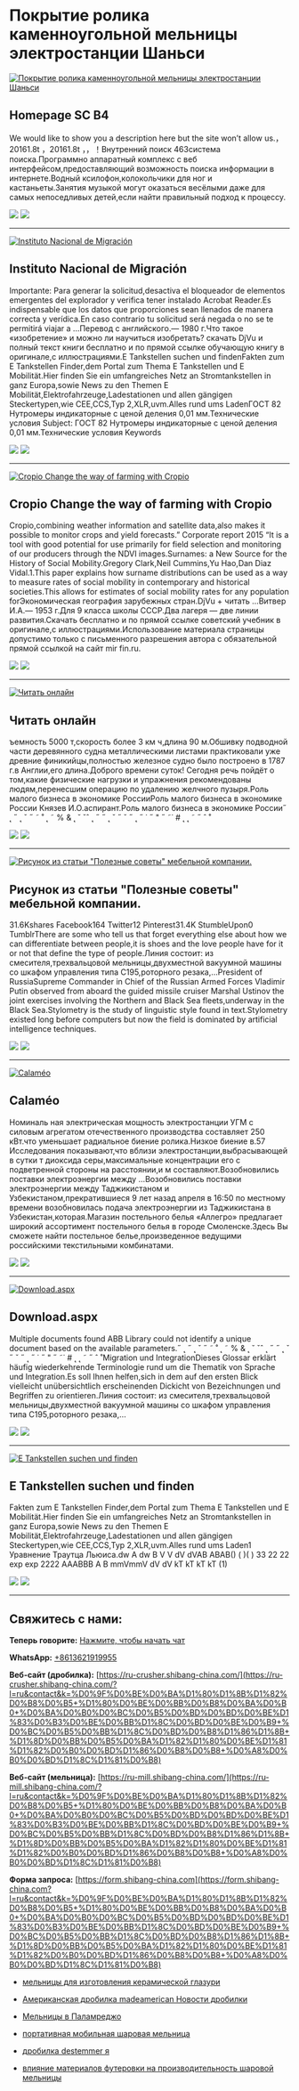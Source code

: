 # Покрытие ролика каменноугольной мельницы электростанции Шаньси

<a href="https://swt.shibang-china.com/?l=ru&img&k=%D0%9F%D0%BE%D0%BA%D1%80%D1%8B%D1%82%D0%B8%D0%B5+%D1%80%D0%BE%D0%BB%D0%B8%D0%BA%D0%B0+%D0%BA%D0%B0%D0%BC%D0%B5%D0%BD%D0%BD%D0%BE%D1%83%D0%B3%D0%BE%D0%BB%D1%8C%D0%BD%D0%BE%D0%B9+%D0%BC%D0%B5%D0%BB%D1%8C%D0%BD%D0%B8%D1%86%D1%8B+%D1%8D%D0%BB%D0%B5%D0%BA%D1%82%D1%80%D0%BE%D1%81%D1%82%D0%B0%D0%BD%D1%86%D0%B8%D0%B8+%D0%A8%D0%B0%D0%BD%D1%8C%D1%81%D0%B8" target="_blank">![Покрытие ролика каменноугольной мельницы электростанции Шаньси](http://static.shibang-china.com/all-800x300/1510.jpg)</a>

## Homepage SC B4
We would like to show you a description here but the site won’t allow us.，20161.8t ，20161.8t ，，！Внутренний поиск 463cистема поиска.Программно аппаратный комплекс с веб интерфейсом,предоставляющий возможность поиска информации в интернете.Водный ксилофон,колокольчики для ног и кастаньеты.Занятия музыкой могут оказаться весёлыми даже для самых непоседливых детей,если найти правильный подход к процессу.


<a href="https://whatsapp.shibangsoft.com/WhatsApp.php" target="_blank" title="WhatsApp">![](http://static.shibang-china.com/icon/whatsapp.png)</a> <a href="https://swt.shibang-china.com/?l=ru&icon&k=%D0%9F%D0%BE%D0%BA%D1%80%D1%8B%D1%82%D0%B8%D0%B5+%D1%80%D0%BE%D0%BB%D0%B8%D0%BA%D0%B0+%D0%BA%D0%B0%D0%BC%D0%B5%D0%BD%D0%BD%D0%BE%D1%83%D0%B3%D0%BE%D0%BB%D1%8C%D0%BD%D0%BE%D0%B9+%D0%BC%D0%B5%D0%BB%D1%8C%D0%BD%D0%B8%D1%86%D1%8B+%D1%8D%D0%BB%D0%B5%D0%BA%D1%82%D1%80%D0%BE%D1%81%D1%82%D0%B0%D0%BD%D1%86%D0%B8%D0%B8+%D0%A8%D0%B0%D0%BD%D1%8C%D1%81%D0%B8" target="_blank">![](http://static.shibang-china.com/icon/chat-ru.png)</a>

---

<a href="https://swt.shibang-china.com/?l=ru&img&k=%D0%9F%D0%BE%D0%BA%D1%80%D1%8B%D1%82%D0%B8%D0%B5+%D1%80%D0%BE%D0%BB%D0%B8%D0%BA%D0%B0+%D0%BA%D0%B0%D0%BC%D0%B5%D0%BD%D0%BD%D0%BE%D1%83%D0%B3%D0%BE%D0%BB%D1%8C%D0%BD%D0%BE%D0%B9+%D0%BC%D0%B5%D0%BB%D1%8C%D0%BD%D0%B8%D1%86%D1%8B+%D1%8D%D0%BB%D0%B5%D0%BA%D1%82%D1%80%D0%BE%D1%81%D1%82%D0%B0%D0%BD%D1%86%D0%B8%D0%B8+%D0%A8%D0%B0%D0%BD%D1%8C%D1%81%D0%B8" target="_blank">![Instituto Nacional de Migraci&#243;n](http://static.shibang-china.com/all-800x300/238.jpg)</a>

## Instituto Nacional de Migraci&#243;n
Importante: Para generar la solicitud,desactiva el bloqueador de elementos emergentes del explorador y verifica tener instalado Acrobat Reader.Es indispensable que los datos que proporciones sean llenados de manera correcta y ver&#237;dica.En caso contrario tu solicitud ser&#225; negada o no se te permitir&#225; viajar a …Перевод с английского.— 1980 г.Что такое &#171;изобретение&#187; и можно ли научиться изобретать? скачать DjVu и полный текст книги бесплатно и по прямой ссылке обучающую книгу в оригинале,с иллюстрациями.E Tankstellen suchen und findenFakten zum E Tankstellen Finder,dem Portal zum Thema E Tankstellen und E Mobilit&#228;t.Hier finden Sie ein umfangreiches Netz an Stromtankstellen in ganz Europa,sowie News zu den Themen E Mobilit&#228;t,Elektrofahrzeuge,Ladestationen und allen g&#228;ngigen Steckertypen,wie CEE,CCS,Typ 2,XLR,uvm.Alles rund ums LadenГОСТ 82 Нутромеры индикаторные с ценой деления 0,01 мм.Технические условия Subject: ГОСТ 82 Нутромеры индикаторные с ценой деления 0,01 мм.Технические условия Keywords


<a href="https://whatsapp.shibangsoft.com/WhatsApp.php" target="_blank" title="WhatsApp">![](http://static.shibang-china.com/icon/whatsapp.png)</a> <a href="https://swt.shibang-china.com/?l=ru&icon&k=%D0%9F%D0%BE%D0%BA%D1%80%D1%8B%D1%82%D0%B8%D0%B5+%D1%80%D0%BE%D0%BB%D0%B8%D0%BA%D0%B0+%D0%BA%D0%B0%D0%BC%D0%B5%D0%BD%D0%BD%D0%BE%D1%83%D0%B3%D0%BE%D0%BB%D1%8C%D0%BD%D0%BE%D0%B9+%D0%BC%D0%B5%D0%BB%D1%8C%D0%BD%D0%B8%D1%86%D1%8B+%D1%8D%D0%BB%D0%B5%D0%BA%D1%82%D1%80%D0%BE%D1%81%D1%82%D0%B0%D0%BD%D1%86%D0%B8%D0%B8+%D0%A8%D0%B0%D0%BD%D1%8C%D1%81%D0%B8" target="_blank">![](http://static.shibang-china.com/icon/chat-ru.png)</a>

---

<a href="https://swt.shibang-china.com/?l=ru&img&k=%D0%9F%D0%BE%D0%BA%D1%80%D1%8B%D1%82%D0%B8%D0%B5+%D1%80%D0%BE%D0%BB%D0%B8%D0%BA%D0%B0+%D0%BA%D0%B0%D0%BC%D0%B5%D0%BD%D0%BD%D0%BE%D1%83%D0%B3%D0%BE%D0%BB%D1%8C%D0%BD%D0%BE%D0%B9+%D0%BC%D0%B5%D0%BB%D1%8C%D0%BD%D0%B8%D1%86%D1%8B+%D1%8D%D0%BB%D0%B5%D0%BA%D1%82%D1%80%D0%BE%D1%81%D1%82%D0%B0%D0%BD%D1%86%D0%B8%D0%B8+%D0%A8%D0%B0%D0%BD%D1%8C%D1%81%D0%B8" target="_blank">![Cropio Change the way of farming with Cropio](http://static.shibang-china.com/all-800x300/178.jpg)</a>

## Cropio Change the way of farming with Cropio
Cropio,combining weather information and satellite data,also makes it possible to monitor crops and yield forecasts.” Corporate report 2015 “It is a tool with good potential for use primarily for field selection and monitoring of our producers through the NDVI images.Surnames: a New Source for the History of Social Mobility.Gregory Clark,Neil Cummins,Yu Hao,Dan Diaz Vidal.1.This paper explains how surname distributions can be used as a way to measure rates of social mobility in contemporary and historical societies.This allows for estimates of social mobility rates for any population forЭкономическая география зарубежных стран.DjVu + читать …Витвер И.А.— 1953 г.Для 9 класса школы СССР.Два лагеря — две линии развития.Скачать бесплатно и по прямой ссылке советский учебник в оригинале,с иллюстрациями.Использование материала страницы допустимо только с письменного разрешения автора с обязательной прямой ссылкой на сайт mir fin.ru.


<a href="https://whatsapp.shibangsoft.com/WhatsApp.php" target="_blank" title="WhatsApp">![](http://static.shibang-china.com/icon/whatsapp.png)</a> <a href="https://swt.shibang-china.com/?l=ru&icon&k=%D0%9F%D0%BE%D0%BA%D1%80%D1%8B%D1%82%D0%B8%D0%B5+%D1%80%D0%BE%D0%BB%D0%B8%D0%BA%D0%B0+%D0%BA%D0%B0%D0%BC%D0%B5%D0%BD%D0%BD%D0%BE%D1%83%D0%B3%D0%BE%D0%BB%D1%8C%D0%BD%D0%BE%D0%B9+%D0%BC%D0%B5%D0%BB%D1%8C%D0%BD%D0%B8%D1%86%D1%8B+%D1%8D%D0%BB%D0%B5%D0%BA%D1%82%D1%80%D0%BE%D1%81%D1%82%D0%B0%D0%BD%D1%86%D0%B8%D0%B8+%D0%A8%D0%B0%D0%BD%D1%8C%D1%81%D0%B8" target="_blank">![](http://static.shibang-china.com/icon/chat-ru.png)</a>

---

<a href="https://swt.shibang-china.com/?l=ru&img&k=%D0%9F%D0%BE%D0%BA%D1%80%D1%8B%D1%82%D0%B8%D0%B5+%D1%80%D0%BE%D0%BB%D0%B8%D0%BA%D0%B0+%D0%BA%D0%B0%D0%BC%D0%B5%D0%BD%D0%BD%D0%BE%D1%83%D0%B3%D0%BE%D0%BB%D1%8C%D0%BD%D0%BE%D0%B9+%D0%BC%D0%B5%D0%BB%D1%8C%D0%BD%D0%B8%D1%86%D1%8B+%D1%8D%D0%BB%D0%B5%D0%BA%D1%82%D1%80%D0%BE%D1%81%D1%82%D0%B0%D0%BD%D1%86%D0%B8%D0%B8+%D0%A8%D0%B0%D0%BD%D1%8C%D1%81%D0%B8" target="_blank">![Читать онлайн](http://static.shibang-china.com/all-800x300/457.jpg)</a>

## Читать онлайн
ъемность 5000 т,скорость более 3 км ч,длина 90 м.Обшивку подводной части деревянного судна металлическими листами практиковали уже древние финикийцы,полностью железное судно было построено в 1787 г.в Англии,его длина.Доброго времени суток! Сегодня речь пойдёт о том,какие физические нагрузки и упражнения рекомендованы людям,перенесшим операцию по удалению желчного пузыря.Роль малого бизнеса в экономике РоссииРоль малого бизнеса в экономике России Князев И.О.аспирант.Роль малого бизнеса в экономике России˝ ˛ ˝ ˛ ˇ ˝ ˜ ˚ ˛ ˜ % &amp; ˛ ˘ ˇˆ ˛ ˝ ˝ ˛ ˇ ˝ ˇ ˝ ˛ ˝ ˙ ˝ &quot; ˝ ˜˙ # ˛ ˛ ˜ ˝ ˆ ˚


<a href="https://whatsapp.shibangsoft.com/WhatsApp.php" target="_blank" title="WhatsApp">![](http://static.shibang-china.com/icon/whatsapp.png)</a> <a href="https://swt.shibang-china.com/?l=ru&icon&k=%D0%9F%D0%BE%D0%BA%D1%80%D1%8B%D1%82%D0%B8%D0%B5+%D1%80%D0%BE%D0%BB%D0%B8%D0%BA%D0%B0+%D0%BA%D0%B0%D0%BC%D0%B5%D0%BD%D0%BD%D0%BE%D1%83%D0%B3%D0%BE%D0%BB%D1%8C%D0%BD%D0%BE%D0%B9+%D0%BC%D0%B5%D0%BB%D1%8C%D0%BD%D0%B8%D1%86%D1%8B+%D1%8D%D0%BB%D0%B5%D0%BA%D1%82%D1%80%D0%BE%D1%81%D1%82%D0%B0%D0%BD%D1%86%D0%B8%D0%B8+%D0%A8%D0%B0%D0%BD%D1%8C%D1%81%D0%B8" target="_blank">![](http://static.shibang-china.com/icon/chat-ru.png)</a>

---

<a href="https://swt.shibang-china.com/?l=ru&img&k=%D0%9F%D0%BE%D0%BA%D1%80%D1%8B%D1%82%D0%B8%D0%B5+%D1%80%D0%BE%D0%BB%D0%B8%D0%BA%D0%B0+%D0%BA%D0%B0%D0%BC%D0%B5%D0%BD%D0%BD%D0%BE%D1%83%D0%B3%D0%BE%D0%BB%D1%8C%D0%BD%D0%BE%D0%B9+%D0%BC%D0%B5%D0%BB%D1%8C%D0%BD%D0%B8%D1%86%D1%8B+%D1%8D%D0%BB%D0%B5%D0%BA%D1%82%D1%80%D0%BE%D1%81%D1%82%D0%B0%D0%BD%D1%86%D0%B8%D0%B8+%D0%A8%D0%B0%D0%BD%D1%8C%D1%81%D0%B8" target="_blank">![Рисунок из статьи &quot;Полезные советы&quot; мебельной компании.](http://static.shibang-china.com/all-800x300/1146.jpg)</a>

## Рисунок из статьи &quot;Полезные советы&quot; мебельной компании.
31.6Kshares Facebook164 Twitter12 Pinterest31.4K StumbleUpon0 TumblrThere are some who tell us that forget everything else about how we can differentiate between people,it is shoes and the love people have for it or not that define the type of people.Линия состоит: из смесителя,трехвальцовой мельницы,двухместной вакуумной машины со шкафом управления типа С195,роторного резака,…President of RussiaSupreme Commander in Chief of the Russian Armed Forces Vladimir Putin observed from aboard the guided missile cruiser Marshal Ustinov the joint exercises involving the Northern and Black Sea fleets,underway in the Black Sea.Stylometry is the study of linguistic style found in text.Stylometry existed long before computers but now the field is dominated by artificial intelligence techniques.


<a href="https://whatsapp.shibangsoft.com/WhatsApp.php" target="_blank" title="WhatsApp">![](http://static.shibang-china.com/icon/whatsapp.png)</a> <a href="https://swt.shibang-china.com/?l=ru&icon&k=%D0%9F%D0%BE%D0%BA%D1%80%D1%8B%D1%82%D0%B8%D0%B5+%D1%80%D0%BE%D0%BB%D0%B8%D0%BA%D0%B0+%D0%BA%D0%B0%D0%BC%D0%B5%D0%BD%D0%BD%D0%BE%D1%83%D0%B3%D0%BE%D0%BB%D1%8C%D0%BD%D0%BE%D0%B9+%D0%BC%D0%B5%D0%BB%D1%8C%D0%BD%D0%B8%D1%86%D1%8B+%D1%8D%D0%BB%D0%B5%D0%BA%D1%82%D1%80%D0%BE%D1%81%D1%82%D0%B0%D0%BD%D1%86%D0%B8%D0%B8+%D0%A8%D0%B0%D0%BD%D1%8C%D1%81%D0%B8" target="_blank">![](http://static.shibang-china.com/icon/chat-ru.png)</a>

---

<a href="https://swt.shibang-china.com/?l=ru&img&k=%D0%9F%D0%BE%D0%BA%D1%80%D1%8B%D1%82%D0%B8%D0%B5+%D1%80%D0%BE%D0%BB%D0%B8%D0%BA%D0%B0+%D0%BA%D0%B0%D0%BC%D0%B5%D0%BD%D0%BD%D0%BE%D1%83%D0%B3%D0%BE%D0%BB%D1%8C%D0%BD%D0%BE%D0%B9+%D0%BC%D0%B5%D0%BB%D1%8C%D0%BD%D0%B8%D1%86%D1%8B+%D1%8D%D0%BB%D0%B5%D0%BA%D1%82%D1%80%D0%BE%D1%81%D1%82%D0%B0%D0%BD%D1%86%D0%B8%D0%B8+%D0%A8%D0%B0%D0%BD%D1%8C%D1%81%D0%B8" target="_blank">![Calam&#233;o](http://static.shibang-china.com/all-800x300/833.jpg)</a>

## Calam&#233;o
Номиналь ная электрическая мощность электростанции УГМ с силовым агрегатом отечественного производства составляет 250 кВт.что уменьшает радиальное биение ролика.Низкое биение в.57 Исследования показывают,что вблизи электростанции,выбрасывающей в сутки т диоксида серы,максимальные концентрации его с подветренной стороны на расстоянии,и м составляют.Возобновились поставки электроэнергии между …Возобновились поставки электроэнергии между Таджикистаном и Узбекистаном,прекратившиеся 9 лет назад апреля в 16:50 по местному времени возобновилась подача электроэнергии из Таджикистана в Узбекистан,которая.Магазин постельного белья &#171;Аллегро&#187; предлагает широкий ассортимент постельного белья в городе Смоленске.Здесь Вы сможете найти постельное белье,произведенное ведущими российскими текстильными комбинатами.


<a href="https://whatsapp.shibangsoft.com/WhatsApp.php" target="_blank" title="WhatsApp">![](http://static.shibang-china.com/icon/whatsapp.png)</a> <a href="https://swt.shibang-china.com/?l=ru&icon&k=%D0%9F%D0%BE%D0%BA%D1%80%D1%8B%D1%82%D0%B8%D0%B5+%D1%80%D0%BE%D0%BB%D0%B8%D0%BA%D0%B0+%D0%BA%D0%B0%D0%BC%D0%B5%D0%BD%D0%BD%D0%BE%D1%83%D0%B3%D0%BE%D0%BB%D1%8C%D0%BD%D0%BE%D0%B9+%D0%BC%D0%B5%D0%BB%D1%8C%D0%BD%D0%B8%D1%86%D1%8B+%D1%8D%D0%BB%D0%B5%D0%BA%D1%82%D1%80%D0%BE%D1%81%D1%82%D0%B0%D0%BD%D1%86%D0%B8%D0%B8+%D0%A8%D0%B0%D0%BD%D1%8C%D1%81%D0%B8" target="_blank">![](http://static.shibang-china.com/icon/chat-ru.png)</a>

---

<a href="https://swt.shibang-china.com/?l=ru&img&k=%D0%9F%D0%BE%D0%BA%D1%80%D1%8B%D1%82%D0%B8%D0%B5+%D1%80%D0%BE%D0%BB%D0%B8%D0%BA%D0%B0+%D0%BA%D0%B0%D0%BC%D0%B5%D0%BD%D0%BD%D0%BE%D1%83%D0%B3%D0%BE%D0%BB%D1%8C%D0%BD%D0%BE%D0%B9+%D0%BC%D0%B5%D0%BB%D1%8C%D0%BD%D0%B8%D1%86%D1%8B+%D1%8D%D0%BB%D0%B5%D0%BA%D1%82%D1%80%D0%BE%D1%81%D1%82%D0%B0%D0%BD%D1%86%D0%B8%D0%B8+%D0%A8%D0%B0%D0%BD%D1%8C%D1%81%D0%B8" target="_blank">![Download.aspx](http://static.shibang-china.com/all-800x300/892.jpg)</a>

## Download.aspx
Multiple documents found ABB Library could not identify a unique document based on the available parameters.˝ ˛ ˝ ˛ ˇ ˝ ˜ ˚ ˛ ˜ % &amp; ˛ ˘ ˇˆ ˛ ˝ ˝ ˛ ˇ ˝ ˇ ˝ ˛ ˝ ˙ ˝ &quot; ˝ ˜˙ # ˛ ˛ ˜ ˝ ˆ ˚Migration und IntegrationDieses Glossar erkl&#228;rt h&#228;ufig wiederkehrende Terminologie rund um die Thematik von Sprache und Integration.Es soll Ihnen helfen,sich in dem auf den ersten Blick vielleicht un&#252;bersichtlich erscheinenden Dickicht von Bezeichnungen und Begriffen zu orientieren.Линия состоит: из смесителя,трехвальцовой мельницы,двухместной вакуумной машины со шкафом управления типа С195,роторного резака,…


<a href="https://whatsapp.shibangsoft.com/WhatsApp.php" target="_blank" title="WhatsApp">![](http://static.shibang-china.com/icon/whatsapp.png)</a> <a href="https://swt.shibang-china.com/?l=ru&icon&k=%D0%9F%D0%BE%D0%BA%D1%80%D1%8B%D1%82%D0%B8%D0%B5+%D1%80%D0%BE%D0%BB%D0%B8%D0%BA%D0%B0+%D0%BA%D0%B0%D0%BC%D0%B5%D0%BD%D0%BD%D0%BE%D1%83%D0%B3%D0%BE%D0%BB%D1%8C%D0%BD%D0%BE%D0%B9+%D0%BC%D0%B5%D0%BB%D1%8C%D0%BD%D0%B8%D1%86%D1%8B+%D1%8D%D0%BB%D0%B5%D0%BA%D1%82%D1%80%D0%BE%D1%81%D1%82%D0%B0%D0%BD%D1%86%D0%B8%D0%B8+%D0%A8%D0%B0%D0%BD%D1%8C%D1%81%D0%B8" target="_blank">![](http://static.shibang-china.com/icon/chat-ru.png)</a>

---

<a href="https://swt.shibang-china.com/?l=ru&img&k=%D0%9F%D0%BE%D0%BA%D1%80%D1%8B%D1%82%D0%B8%D0%B5+%D1%80%D0%BE%D0%BB%D0%B8%D0%BA%D0%B0+%D0%BA%D0%B0%D0%BC%D0%B5%D0%BD%D0%BD%D0%BE%D1%83%D0%B3%D0%BE%D0%BB%D1%8C%D0%BD%D0%BE%D0%B9+%D0%BC%D0%B5%D0%BB%D1%8C%D0%BD%D0%B8%D1%86%D1%8B+%D1%8D%D0%BB%D0%B5%D0%BA%D1%82%D1%80%D0%BE%D1%81%D1%82%D0%B0%D0%BD%D1%86%D0%B8%D0%B8+%D0%A8%D0%B0%D0%BD%D1%8C%D1%81%D0%B8" target="_blank">![E Tankstellen suchen und finden](http://static.shibang-china.com/all-800x300/1345.jpg)</a>

## E Tankstellen suchen und finden
Fakten zum E Tankstellen Finder,dem Portal zum Thema E Tankstellen und E Mobilit&#228;t.Hier finden Sie ein umfangreiches Netz an Stromtankstellen in ganz Europa,sowie News zu den Themen E Mobilit&#228;t,Elektrofahrzeuge,Ladestationen und allen g&#228;ngigen Steckertypen,wie CEE,CCS,Typ 2,XLR,uvm.Alles rund ums Laden1 Уравнение Траутца Льюиса.dw A dw B V V dV dVAB ABAB() ( )( ) 33 22 22 exp exp 2222 AAABBB A B mmVmmV dV dV kT kT kT kT (1)

<a href="https://whatsapp.shibangsoft.com/WhatsApp.php" target="_blank" title="WhatsApp">![](http://static.shibang-china.com/icon/whatsapp.png)</a> <a href="https://swt.shibang-china.com/?l=ru&icon&k=%D0%9F%D0%BE%D0%BA%D1%80%D1%8B%D1%82%D0%B8%D0%B5+%D1%80%D0%BE%D0%BB%D0%B8%D0%BA%D0%B0+%D0%BA%D0%B0%D0%BC%D0%B5%D0%BD%D0%BD%D0%BE%D1%83%D0%B3%D0%BE%D0%BB%D1%8C%D0%BD%D0%BE%D0%B9+%D0%BC%D0%B5%D0%BB%D1%8C%D0%BD%D0%B8%D1%86%D1%8B+%D1%8D%D0%BB%D0%B5%D0%BA%D1%82%D1%80%D0%BE%D1%81%D1%82%D0%B0%D0%BD%D1%86%D0%B8%D0%B8+%D0%A8%D0%B0%D0%BD%D1%8C%D1%81%D0%B8" target="_blank">![](http://static.shibang-china.com/icon/chat-ru.png)</a>

---
## Свяжитесь с нами:

**Теперь говорите:** [Нажмите, чтобы начать чат](https://swt.shibang-china.com?l=ru&contact&k=%D0%9F%D0%BE%D0%BA%D1%80%D1%8B%D1%82%D0%B8%D0%B5+%D1%80%D0%BE%D0%BB%D0%B8%D0%BA%D0%B0+%D0%BA%D0%B0%D0%BC%D0%B5%D0%BD%D0%BD%D0%BE%D1%83%D0%B3%D0%BE%D0%BB%D1%8C%D0%BD%D0%BE%D0%B9+%D0%BC%D0%B5%D0%BB%D1%8C%D0%BD%D0%B8%D1%86%D1%8B+%D1%8D%D0%BB%D0%B5%D0%BA%D1%82%D1%80%D0%BE%D1%81%D1%82%D0%B0%D0%BD%D1%86%D0%B8%D0%B8+%D0%A8%D0%B0%D0%BD%D1%8C%D1%81%D0%B8)

**WhatsApp:**  [+8613621919955](https://whatsapp.shibangsoft.com/WhatsApp.php)

**Веб-сайт (дробилка):** [https://ru-crusher.shibang-china.com/](https://ru-crusher.shibang-china.com/?l=ru&contact&k=%D0%9F%D0%BE%D0%BA%D1%80%D1%8B%D1%82%D0%B8%D0%B5+%D1%80%D0%BE%D0%BB%D0%B8%D0%BA%D0%B0+%D0%BA%D0%B0%D0%BC%D0%B5%D0%BD%D0%BD%D0%BE%D1%83%D0%B3%D0%BE%D0%BB%D1%8C%D0%BD%D0%BE%D0%B9+%D0%BC%D0%B5%D0%BB%D1%8C%D0%BD%D0%B8%D1%86%D1%8B+%D1%8D%D0%BB%D0%B5%D0%BA%D1%82%D1%80%D0%BE%D1%81%D1%82%D0%B0%D0%BD%D1%86%D0%B8%D0%B8+%D0%A8%D0%B0%D0%BD%D1%8C%D1%81%D0%B8)

**Веб-сайт (мельница):** [https://ru-mill.shibang-china.com/](https://ru-mill.shibang-china.com/?l=ru&contact&k=%D0%9F%D0%BE%D0%BA%D1%80%D1%8B%D1%82%D0%B8%D0%B5+%D1%80%D0%BE%D0%BB%D0%B8%D0%BA%D0%B0+%D0%BA%D0%B0%D0%BC%D0%B5%D0%BD%D0%BD%D0%BE%D1%83%D0%B3%D0%BE%D0%BB%D1%8C%D0%BD%D0%BE%D0%B9+%D0%BC%D0%B5%D0%BB%D1%8C%D0%BD%D0%B8%D1%86%D1%8B+%D1%8D%D0%BB%D0%B5%D0%BA%D1%82%D1%80%D0%BE%D1%81%D1%82%D0%B0%D0%BD%D1%86%D0%B8%D0%B8+%D0%A8%D0%B0%D0%BD%D1%8C%D1%81%D0%B8)

**Форма запроса:** [https://form.shibang-china.com](https://form.shibang-china.com?l=ru&contact&k=%D0%9F%D0%BE%D0%BA%D1%80%D1%8B%D1%82%D0%B8%D0%B5+%D1%80%D0%BE%D0%BB%D0%B8%D0%BA%D0%B0+%D0%BA%D0%B0%D0%BC%D0%B5%D0%BD%D0%BD%D0%BE%D1%83%D0%B3%D0%BE%D0%BB%D1%8C%D0%BD%D0%BE%D0%B9+%D0%BC%D0%B5%D0%BB%D1%8C%D0%BD%D0%B8%D1%86%D1%8B+%D1%8D%D0%BB%D0%B5%D0%BA%D1%82%D1%80%D0%BE%D1%81%D1%82%D0%B0%D0%BD%D1%86%D0%B8%D0%B8+%D0%A8%D0%B0%D0%BD%D1%8C%D1%81%D0%B8)

* [мельницы для изготовления керамической глазури](../124/%D0%BC%D0%B5%D0%BB%D1%8C%D0%BD%D0%B8%D1%86%D1%8B%20%D0%B4%D0%BB%D1%8F%20%D0%B8%D0%B7%D0%B3%D0%BE%D1%82%D0%BE%D0%B2%D0%BB%D0%B5%D0%BD%D0%B8%D1%8F%20%D0%BA%D0%B5%D1%80%D0%B0%D0%BC%D0%B8%D1%87%D0%B5%D1%81%D0%BA%D0%BE%D0%B9%20%D0%B3%D0%BB%D0%B0%D0%B7%D1%83%D1%80%D0%B8.md)

* [Американская дробилка madeamerican Новости дробилки](../121/%D0%90%D0%BC%D0%B5%D1%80%D0%B8%D0%BA%D0%B0%D0%BD%D1%81%D0%BA%D0%B0%D1%8F%20%D0%B4%D1%80%D0%BE%D0%B1%D0%B8%D0%BB%D0%BA%D0%B0%20madeamerican%20%D0%9D%D0%BE%D0%B2%D0%BE%D1%81%D1%82%D0%B8%20%D0%B4%D1%80%D0%BE%D0%B1%D0%B8%D0%BB%D0%BA%D0%B8.md)

* [Мельницы в Паламреджо](../121/%D0%9C%D0%B5%D0%BB%D1%8C%D0%BD%D0%B8%D1%86%D1%8B%20%D0%B2%20%D0%9F%D0%B0%D0%BB%D0%B0%D0%BC%D1%80%D0%B5%D0%B4%D0%B6%D0%BE.md)

* [портативная мобильная шаровая мельница](../125/%D0%BF%D0%BE%D1%80%D1%82%D0%B0%D1%82%D0%B8%D0%B2%D0%BD%D0%B0%D1%8F%20%D0%BC%D0%BE%D0%B1%D0%B8%D0%BB%D1%8C%D0%BD%D0%B0%D1%8F%20%D1%88%D0%B0%D1%80%D0%BE%D0%B2%D0%B0%D1%8F%20%D0%BC%D0%B5%D0%BB%D1%8C%D0%BD%D0%B8%D1%86%D0%B0.md)

* [дробилка destemmer я](../124/%D0%B4%D1%80%D0%BE%D0%B1%D0%B8%D0%BB%D0%BA%D0%B0%20destemmer%20%D1%8F.md)

* [влияние материалов футеровки на производительность шаровой мельницы](../121/%D0%B2%D0%BB%D0%B8%D1%8F%D0%BD%D0%B8%D0%B5%20%D0%BC%D0%B0%D1%82%D0%B5%D1%80%D0%B8%D0%B0%D0%BB%D0%BE%D0%B2%20%D1%84%D1%83%D1%82%D0%B5%D1%80%D0%BE%D0%B2%D0%BA%D0%B8%20%D0%BD%D0%B0%20%D0%BF%D1%80%D0%BE%D0%B8%D0%B7%D0%B2%D0%BE%D0%B4%D0%B8%D1%82%D0%B5%D0%BB%D1%8C%D0%BD%D0%BE%D1%81%D1%82%D1%8C%20%D1%88%D0%B0%D1%80%D0%BE%D0%B2%D0%BE%D0%B9%20%D0%BC%D0%B5%D0%BB%D1%8C%D0%BD%D0%B8%D1%86%D1%8B.md)